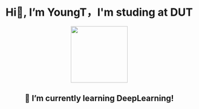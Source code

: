 # <div align=center> Hi👋, I’m YoungT，I'm studing at DUT</div>

<div align=center><img width="150" height="150" src=https://gimg2.baidu.com/image_search/src=http%3A%2F%2Fpic2.zhimg.com%2F50%2Fv2-dabd289dd21a5cf4967cb9b710cee36f_hd.jpg&refer=http%3A%2F%2Fpic2.zhimg.com&app=2002&size=f9999,10000&q=a80&n=0&g=0n&fmt=jpeg?sec=1619683260&t=e265b7e36afc1fddf82019a935860354/></div>

## <div align=center>🌱 I’m currently learning DeepLearning!</div>
